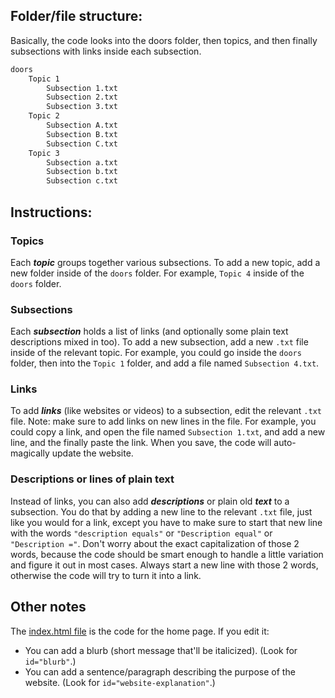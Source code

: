## Folder/file structure:

Basically, the code looks into the doors folder, then topics, and then finally subsections with links inside each subsection.

```txt
doors
    Topic 1
        Subsection 1.txt
        Subsection 2.txt
        Subsection 3.txt
    Topic 2
        Subsection A.txt
        Subsection B.txt
        Subsection C.txt
    Topic 3
        Subsection a.txt
        Subsection b.txt
        Subsection c.txt
```

## Instructions:

### Topics

Each **_topic_** groups together various subsections. To add a new topic, add a new folder inside of the `doors` folder. For example, `Topic 4` inside of the `doors` folder.

### Subsections

Each **_subsection_** holds a list of links (and optionally some plain text descriptions mixed in too). To add a new subsection, add a new `.txt` file inside of the relevant topic. For example, you could go inside the `doors` folder, then into the `Topic 1` folder, and add a file named `Subsection 4.txt`.

### Links

To add **_links_** (like websites or videos) to a subsection, edit the relevant `.txt` file. Note: make sure to add links on new lines in the file. For example, you could copy a link, and open the file named `Subsection 1.txt`, and add a new line, and the finally paste the link. When you save, the code will auto-magically update the website.

### Descriptions or lines of plain text

Instead of links, you can also add **_descriptions_** or plain old **_text_** to a subsection. You do that by adding a new line to the relevant `.txt` file, just like you would for a link, except you have to make sure to start that new line with the words `"description equals"` or `"Description equal"` or `"Description ="`. Don't worry about the exact capitalization of those 2 words, because the code should be smart enough to handle a little variation and figure it out in most cases. Always start a new line with those 2 words, otherwise the code will try to turn it into a link.

## Other notes

The [index.html file](https://github.com/GraceFoundation/gracefoundation.github.io/blob/master/index.html) is the code for the home page. If you edit it:

* You can add a blurb (short message that'll be italicized). (Look for `id="blurb"`.)
* You can add a sentence/paragraph describing the purpose of the website. (Look for `id="website-explanation"`.)
